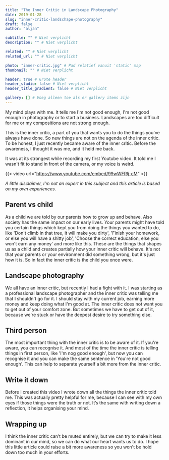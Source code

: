 ```yaml
---
title: "The Inner Critic in Landscape Photography"
date: 2019-01-28
slug: "inner-critic-landschape-photography"
draft: false
author: "aljan"

subtitle: "" # Niet verplicht
description: "" # Niet verplicht

related: "" # Niet verplicht
related_url: "" # Niet verplicht

photo: "inner-critic.jpg" # Pad relatief vanuit 'static' map
thumbnail: "" # Niet verplicht

header: true # Grote header
header_studio: false # Niet verplicht
header_title_gradient: false # Niet verplicht

gallery: [] # Voeg alleen toe als er gallery items zijn
---
```


My mind plays with me. It tells me I'm not good enough, I'm not good enough in photography or to start a business. Landscapes are too difficult for me or my compositions are not strong enough.

This is the inner critic, a part of you that wants you to do the things you've always have done. So new things are not on the agenda of the inner critic. To be honest, I just recently became aware of the inner critic. Before the awareness, I thought it was me, and it held me back.

It was at its strongest while recording my first Youtube video. It told me I wasn't fit to stand in front of the camera, or my voice is weird.

{{< video url="https://www.youtube.com/embed/99wWFRlj-cM" >}}

_A little disclaimer, I'm not an expert in this subject and this article is based on my own experiences._

## Parent vs child

As a child we are told by our parents how to grow up and behave. Also society has the same impact on our early lives. Your parents might have told you certain things which kept you from doing the things you wanted to do, like 'Don't climb in that tree, it will make you dirty', 'Finish your homework, or else you will have a shitty job', 'Choose the correct education, else you won't earn any money' and more like this. These are the things that shapes us as a child and creates partially how your inner critic will behave. It's not that your parents or your environment did something wrong, but it's just how it is. So in fact the inner critic is the child you once were.

## Landscape photography

We all have an inner critic, but recently I had a fight with it. I was starting as a professional landscape photographer and the inner critic was telling me that I shouldn't go for it. I should stay with my current job, earning more money and keep doing what I'm good at. The inner critic does not want you to get out of your comfort zone. But sometimes we have to get out of it, because we're stuck or have the deepest desire to try something else.

## Third person

The most important thing with the inner critic is to be aware of it. If you're aware, you can recognise it. And most of the time the inner critic is telling things in first person, like 'I'm nog good enough', but now you can recognise it and you can make the same sentence in 'You're not good enough'. This can help to separate yourself a bit more from the inner critic.

## Write it down

Before I created this video I wrote down all the things the inner critic told me. This was actually pretty helpful for me, because I can see with my own eyes if those things were the truth or not. It’s the same with writing down a reflection, it helps organising your mind.

## Wrapping up

I think the inner critic can’t be muted entirely, but we can try to make it less dominant in our mind, so we can do what our heart wants us to do. I hope this little article could raise a bit more awareness so you won't be hold down too much in your efforts.
